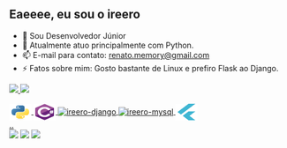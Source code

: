 ## Eaeeee, eu sou o ireero

- 🔭 Sou Desenvolvedor Júnior
- 🌱 Atualmente atuo principalmente com Python.
- 📫 E-mail para contato: renato.memory@gmail.com
- ⚡ Fatos sobre mim: Gosto bastante de Linux e prefiro Flask ao Django.

<div>
  <a href="https://github.com/ireero">
  <img height="180em" width=""45%" src="https://github-readme-stats.vercel.app/api?username=ireero&show_icons=true&theme=dark&include_all_commits=true&count_private=true"/>
  <img height="180em" width=""45%" src="https://github-readme-stats.vercel.app/api/top-langs/?username=ireero&layout=compact&langs_count=7&theme=dark"/>
</div>

<div style="display: inline_block"><br>
  <img align="center" alt="ireero-Python" height="30" width="40" src="https://raw.githubusercontent.com/devicons/devicon/master/icons/python/python-original.svg">
  <img align="center" alt="ireero-Csharp" height="30" width="40" src="https://raw.githubusercontent.com/devicons/devicon/master/icons/csharp/csharp-original.svg">
  <img align="center" alt="ireero-django" height="30" width="40" src="https://cdn.jsdelivr.net/gh/devicons/devicon/icons/django/django-plain.svg" />
  <img align="center" alt="ireero-mysql" height="30" width="40" src="https://cdn.jsdelivr.net/gh/devicons/devicon/icons/mysql/mysql-original.svg" />
  <img align="center" alt="ireero-mysql" height="30" width="40" src="https://github.com/devicons/devicon/blob/master/icons/flutter/flutter-plain.svg" />
</div>
..

<div>
  <a href="https://www.linkedin.com/in/renato-rodrigues-92b508199/" target="_blank"><img src="https://img.shields.io/badge/-LinkedIn-%230077B5?style=for-the-badge&logo=linkedin&logoColor=white" target="_blank"></a> 
  <a href="https://store.steampowered.com/app/1541410/One_Pixel" target="_blank"><img src="https://img.shields.io/badge/-Steam-%23E4405F?style=for-the-badge&logo=Steam&logoColor=grey" target="_blank"></a>
  <a href="https://instagram.com/reenato_rf" target="_blank"><img src="https://img.shields.io/badge/-Instagram-%23E4405F?style=for-the-badge&logo=instagram&logoColor=white" target="_blank"></a>
</div>
